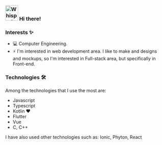 ### <img alt="Whispering..." src="https://github.githubassets.com/images/mona-whisper.gif" width="40" height="48"> Hi there!


### Interests ✨

* 💻 Computer Engineering.
* ⚡ I'm interested in web development area. I like to make and designs and mockups, so I'm interested in Full-stack area, but specifically in Front-end.

### Technologies 🛠️

Among the technologies that I use the most are: 

* Javascript
* Typescript 
* Kotlin ❤️
* Flutter
* Vue
* C, C++

I have also used other technologies such as: Ionic, Phyton, React
<!--
### Stats 📈
<p align="center">
  <img width="420" src="https://github-readme-stats.vercel.app/api?username=danielalvarezm&show_icons=true&theme=radical" alt="Daniel's GitHub stats">
  <a>ㅤ</a>
  <img width="345" src="https://github-readme-stats.vercel.app/api/top-langs/?username=danielalvarezm&layout=compact&theme=radical" alt="Top Langs">
</p>
-->
